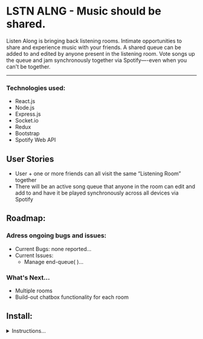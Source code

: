 # LSTN ALNG - Music should be shared.

Listen Along is bringing back listening rooms. Intimate opportunities to share and experience music with your friends. A shared queue can be added to and edited by anyone present in the listening room. Vote songs up the queue and jam synchronously together via Spotify—-even when you can't be together.

<!-- **Link to site:** https://tytysam.github.io/TheBoys_Supe-r_Destruction/ -->

---

### Technologies used:

- React.js
- Node.js
- Express.js
- Socket.io
- Redux
- Bootstrap
- Spotify Web API

## User Stories

- User + one or more friends can all visit the same “Listening Room” together
- There will be an active song queue that anyone in the room can edit and add to and have it be played synchronously across all devices via Spotify

## Roadmap:

### Adress ongoing bugs and issues:

- Current Bugs: none reported...
- Current Issues:
  - Manage end-queue( )...

### What's Next...

- Multiple rooms
- Build-out chatbox functionality for each room

## Install:

<details>
<summary>Instructions...</summary>
<br />

## Setting up

The server can be run locally and also deployed to Heroku. You will need to register your own Spotify app and set the credentials in a couple of config files. For that:

1. Create an application on [Spotify's Developer Site](https://developer.spotify.com/my-applications/)

2. Add both http://localhost:3000/auth/callback (for development) and <production_domain>/auth/callback (if you want to deploy your app somewhere) as redirect uris

3. Create a `.env` file in the root of the project with the following variables;

   - `HOST`
   - `CLIENT_ID`
   - `CLIENT_SECRET`

Example:

```
HOST=http://localhost:3000
CLIENT_ID=<your_client_id>
CLIENT_SECRET=<your_client_secret>
```

## Dependencies

Install the dependencies running `npm install`.

## Running

During development, run `npm run dev`.

When running on production, run `npm run build && npm run start`.

</details>
